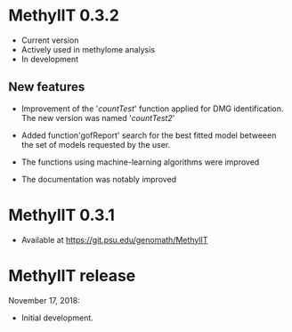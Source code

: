 # MethylIT 0.3.2
* Current version 
* Actively used in methylome analysis
* In development

## New features

* Improvement of the '_countTest_' function applied for DMG identification. The
  new version was named '_countTest2_'
  
* Added function'gofReport' search for the best fitted model betweeen the set of
  models requested by the user. 
  
* The functions using machine-learning algorithms were improved

* The documentation was notably improved

# MethylIT 0.3.1

* Available at https://git.psu.edu/genomath/MethylIT

# MethylIT release

November 17, 2018:
* Initial development.    
